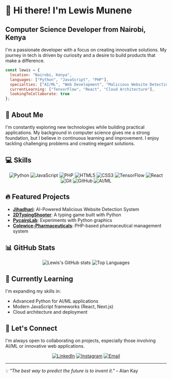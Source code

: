 # 👋 Hi there! I'm Lewis Munene

## Computer Science Developer from Nairobi, Kenya

I'm a passionate developer with a focus on creating innovative solutions. My journey in tech is driven by curiosity and a desire to build products that make a difference.

```javascript
const lewis = {
  location: "Nairobi, Kenya",
  languages: ["Python", "JavaScript", "PHP"],
  specialties: ["AI/ML", "Web Development", "Malicious Website Detection"],
  currentLearning: ["TensorFlow", "React", "Cloud Architecture"],
  lookingToCollaborate: true
};
```

## 🚀 About Me

I'm constantly exploring new technologies while building practical applications. My background in computer science gives me a strong foundation, but I believe in continuous learning and improvement. I enjoy tackling challenging problems and creating elegant solutions.

## 💻 Skills

<div align="center">
  
![Python](https://img.shields.io/badge/-Python-3776AB?style=for-the-badge&logo=python&logoColor=white)
![JavaScript](https://img.shields.io/badge/-JavaScript-F7DF1E?style=for-the-badge&logo=javascript&logoColor=black)
![PHP](https://img.shields.io/badge/-PHP-777BB4?style=for-the-badge&logo=php&logoColor=white)
![HTML5](https://img.shields.io/badge/-HTML5-E34F26?style=for-the-badge&logo=html5&logoColor=white)
![CSS3](https://img.shields.io/badge/-CSS3-1572B6?style=for-the-badge&logo=css3&logoColor=white)
![TensorFlow](https://img.shields.io/badge/-TensorFlow-FF6F00?style=for-the-badge&logo=tensorflow&logoColor=white)
![React](https://img.shields.io/badge/-React-61DAFB?style=for-the-badge&logo=react&logoColor=black)
![Git](https://img.shields.io/badge/-Git-F05032?style=for-the-badge&logo=git&logoColor=white)
![GitHub](https://img.shields.io/badge/-GitHub-181717?style=for-the-badge&logo=github&logoColor=white)
![AI/ML](https://img.shields.io/badge/-AI%2FML-01D277?style=for-the-badge)

</div>

## 🔥 Featured Projects

- **[Jihadhari](https://github.com/LewisMunene/Jihadhari)**: AI-Powered Malicious Website Detection System
- **[2DTypingShooter](https://github.com/LewisMunene/2DTypingShooter)**: A typing game built with Python
- **[PycairoLab](https://github.com/LewisMunene/PycairoLab)**: Experiments with Python graphics
- **[Colewice-Pharmaceuticals](https://github.com/LewisMunene/Colewice-Pharmaceuticals)**: PHP-based pharmaceutical management system

## 📊 GitHub Stats

<div align="center">
  <img src="https://github-readme-stats.vercel.app/api?username=LewisMunene&show_icons=true&theme=radical" alt="Lewis's GitHub stats" />
  <img src="https://github-readme-stats.vercel.app/api/top-langs/?username=LewisMunene&layout=compact&theme=radical" alt="Top Languages" />
</div>

## 🌱 Currently Learning

I'm expanding my skills in:
- Advanced Python for AI/ML applications
- Modern JavaScript frameworks (React, Next.js)
- Cloud architecture and deployment

## 💬 Let's Connect

I'm always open to collaborating on projects, especially those involving AI/ML or innovative web applications.

<div align="center">
  
[![LinkedIn](https://img.shields.io/badge/-LinkedIn-0077B5?style=for-the-badge&logo=linkedin&logoColor=white)](https://www.linkedin.com/in/lewis-muthee-365b4b2a8/)
[![Instagram](https://img.shields.io/badge/-Instagram-E4405F?style=for-the-badge&logo=instagram&logoColor=white)](https://www.instagram.com/l_ewis_m/?__pwa=1)
[![Email](https://img.shields.io/badge/-Email-D14836?style=for-the-badge&logo=gmail&logoColor=white)](mailto:lwsmuthee@gmail.com)

</div>

---

💡 *"The best way to predict the future is to invent it."* – Alan Kay
